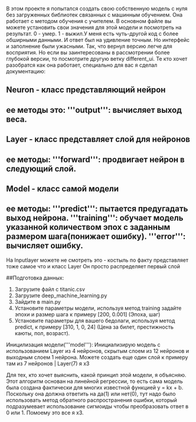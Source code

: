 В этом проекте я попытался создать свою собственную модель с нуля без загруженных библиотек связанных с машинным обучением. Она работает с методом обучения с учителем. В основном файле вы можете установить свои значения для этой модели и посмотреть на результат. 0 - умер. 1 - выжил.У меня есть чуть-другой код с более обширными данными. И ответ был на удивление точным. Но интерфейс и заполнение были ужасными. Так, что вернул версию легче для восприятия. Но если вы заинтересованы в рассмотрении более глубокой версии, то посмотрите другую ветку different_ui. 
Те кто хочет разобратся как она работает, специально для вас я сделал документацию:

## Neuron - класс представляющий нейрон
ее методы это:
 '''output''': вычисляет выход веса.
------------------------------------------------------------------------------------
 ## Layer - класс представляет слой для нейронов
ее методы:
 '''forward''': продвигает нейрон в следующий слой.
------------------------------------------------------------------------------------
## Model - класс самой модели
ее методы:
 '''predict''': пытается предугадать выход нейрона.
 '''training''': обучает модель указанной количеством эпох с заданным размером шага(понижает ошибку).
 '''error''': вычисляет ошибку.
 ------------------------------------------------------------------------------------
 

На Inputlayer можете не смотреть это - костыль по факту представляет тоже самое что и класс Layer
Он просто распределяет первый слой 


##Подготовка данных:

1. Загрузите файл с titanic.csv
2. Загрузите deep_machine_learning.py
3. Зайдите в main.py
4. Установите параметры модели, используя метод training задайте эпохи и размер шага к примеру [200, 0.001] (Эпоха, шаг)
5. Установите параметры для вашего бедолаги, используя метод predict, к примеру [310, 1, 0, 24] (Цена за билет, престижность каюты, пол, возраст).
 

Иницилизация модели('''model'''):
Инициализирую модель с использованием Layer из 4 нейронов, скрытым слоем из 12 нейронов и выходным слоем 1 нейрона. Можете создать еще один слой к примеру там из 7 нейронов | Layer(7) я х3


Для тех, кто хочет выяснить, какой принцип этой модели, я объясняю.  Этот алгоритм основан на линейной регрессии, то есть сама модель была создана фактически для многих известной функцией y = kx + b. Поскольку она должна ответить на да(1) или нет(0), тут надо было использовать метод обратного распространения ошибки, который подразумевает использование сигмоиды чтобы преобразовать ответ в 0 или 1. Помоему это все я х3.


